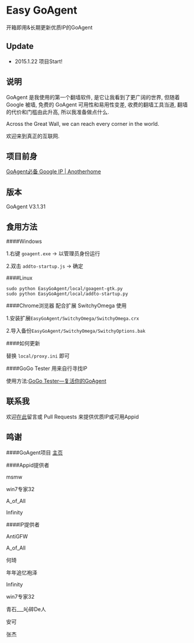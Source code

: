 Easy GoAgent
===================

开箱即用&长期更新优质IP的GoAgent

Update
----------------

+ 2015.1.22 项目Start!

说明
-----------------

GoAgent 是我使用的第一个翻墙软件, 是它让我看到了更广阔的世界, 但随着 Google 被墙, 免费的 GoAgent 可用性和易用性变差, 收费的翻墙工具当道, 翻墙的代价和门槛由此升高, 所以我准备做点什么.

Across the Great Wall, we can reach every corner in the world.

欢迎来到真正的互联网.


项目前身
------------------

[GoAgent必备 Google IP | Anotherhome](http://www.anotherhome.net/1573)

版本
---------------

GoAgent V3.1.31

食用方法
---------------------

####Windows

1.右键 `goagent.exe` -> 以管理员身份运行

2.双击 `addto-startup.js` -> 确定

####Linux

```
sudo python EasyGoAgent/local/goagent-gtk.py
sudo python EasyGoAgent/local/addto-startup.py
```

####Chrome浏览器 配合扩展 SwitchyOmega 使用

1.安装扩展`EasyGoAgent/SwitchyOmega/SwitchyOmega.crx`

2.导入备份`EasyGoAgent/SwitchyOmega/SwitchyOptions.bak`

####如何更新

替换 `local/proxy.ini` 即可

####GoGo Tester 用来自行寻找IP

使用方法:[GoGo Tester—复活你的GoAgent](http://www.anotherhome.net/1362)

联系我
-----------------------

欢迎[在此](http://www.anotherhome.net/1727)留言或 Pull Requests 来提供优质IP或可用Appid

鸣谢
--------------------

####GoAgent项目
[主页](https://github.com/goagent/goagent)

####Appid提供者

msmw

win7专家32

A_of_All

Infinity

####IP提供者

AntiGFW

A_of_All

何琦

年年追忆袍泽

Infinity

win7专家32

青石___吣碎De人

安可

张杰
